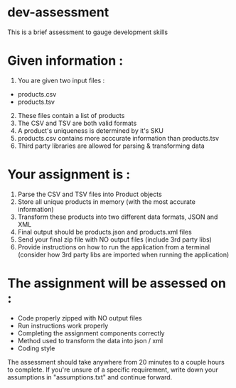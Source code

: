 # dev-assessment
This is a brief assessment to gauge development skills

# Given information : 
1. You are given two input files : 
- products.csv
- products.tsv
2. These files contain a list of products
3. The CSV and TSV are both valid formats
4. A product's uniqueness is determined by it's SKU
5. products.csv contains more acccurate information than products.tsv
6. Third party libraries are allowed for parsing & transforming data


# Your assignment is : 
1. Parse the CSV and TSV files into Product objects
2. Store all unique products in memory (with the most accurate information)
3. Transform these products into two different data formats, JSON and XML
4. Final output should be products.json and products.xml files
5. Send your final zip file with NO output files (include 3rd party libs)
6. Provide instructions on how to run the application from a terminal (consider how 3rd party libs are imported
   when running the application)


# The assignment will be assessed on :
- Code properly zipped with NO output files
- Run instructions work properly
- Completing the assignment components correctly
- Method used to transform the data into json / xml 
- Coding style


The assessment should take anywhere from 20 minutes to a couple hours to complete. If you're unsure of a specific
requirement, write down your assumptions in "assumptions.txt" and continue forward. 
